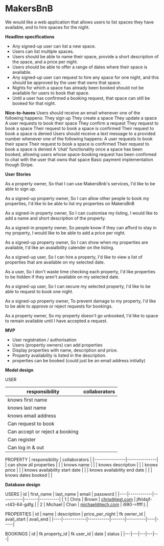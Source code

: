 # MakersBnB

We would like a web application that allows users to list spaces they have available, and to hire spaces for the night.

**Headline specifications**
- Any signed-up user can list a new space.
- Users can list multiple spaces.
- Users should be able to name their space, provide a short description of the space, and a price per night.
- Users should be able to offer a range of dates where their space is available.
- Any signed-up user can request to hire any space for one night, and this should be approved by the user that owns that space.
- Nights for which a space has already been booked should not be available for users to book that space.
- Until a user has confirmed a booking request, that space can still be booked for that night.

**Nice-to-haves**
Users should receive an email whenever one of the following happens:
They sign up
They create a space
They update a space
A user requests to book their space
They confirm a request
They request to book a space
Their request to book a space is confirmed
Their request to book a space is denied
Users should receive a text message to a provided number whenever one of the following happens:
A user requests to book their space
Their request to book a space is confirmed
Their request to book a space is denied
A ‘chat’ functionality once a space has been booked, allowing users whose space-booking request has been confirmed to chat with the user that owns that space
Basic payment implementation though Stripe.

**User Stories**

As a property owner,
So that I can use MakersBnb's services,
I'd like to be able to sign up.

As a signed-up property owner,
So I can allow other people to book my properties,
I'd like to be able to list my properties on MakersBnB

As a signed-in property owner,
So I can customise my listing,
I would like to add a name and short description of the property.

As a signed-in property owner,
So people know if they can afford to stay in my property,
I would like to be able to add a price per night.

As a signed-up property owner,
So I can show when my properties are available,
I'd like an avaialbility calender on the listing.

As a signed-up user,
So I can hire a property,
I'd like to view a list of properties that are available on my selected date.

As a user,
So I don't waste time checking each property,
I'd like properties to be hidden if they aren't available on my selected date.

As a signed-up user,
So I can secure my selected property,
I'd like to be able to request to book one night.

As a signed-up property owner,
To prevent damage to my property,
I'd like to be able to approve or reject requests for bookings.

As a property owner,
So my property doesn't go unbooked,
I'd like to space to remain available until I have accepted a request.

**MVP**
- User registration / authorisation
- Users (propertiy owners) can add properties
- Display properties with name, description and price.
- Property availability is listed in the description.
- properties can be booked (could just be an email address initially)

**Model design**

USER

| responsibility | collaborators |
|----------------|---------------|
| knows first name | |
| knows last name | |
| knows email address | |
| Can request to book | |
| Can accept or reject a booking | |
| Can register | |
| Can log in & out | |

PROPERTY
| responsibility | collaborators |
|----------------|---------------|
| can show all properties | |
| knows name | |
| knows description | |
| knows price | |
| knows availability start date | |
| knows availability end date | |
| knows dates booked | |

**Database design**

USERS
| id | first_name | last_name | email | password |
|----|------------|-----------|-------|----------|
| 1 | Chris | Brown | chris@test.com	| jfkldsjf-=t43-64-gdfg |
| 2	| Michael |	Chan |	michael@tech.com | i990-=ffff:) |

PROPERTIES
| id | name | description | price_per_night | fk owner_id  | avail_start | avail_end |
|----|------------|-----------|-------|----------|----|-----|

BOOKINGS
| id | fk property_id | fk user_id | date | status |
|---|---|---|---|---|